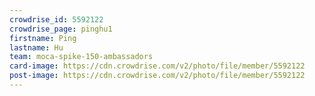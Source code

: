 ```yaml
---
crowdrise_id: 5592122
crowdrise_page: pinghu1
firstname: Ping
lastname: Hu
team: moca-spike-150-ambassadors
card-image: https://cdn.crowdrise.com/v2/photo/file/member/5592122
post-image: https://cdn.crowdrise.com/v2/photo/file/member/5592122
---
```

